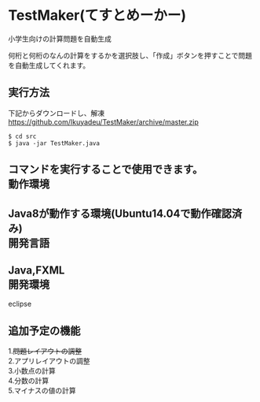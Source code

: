 TestMaker(てすとめーかー)
=========================
小学生向けの計算問題を自動生成

何桁と何桁のなんの計算をするかを選択肢し、「作成」ボタンを押すことで問題を自動生成してくれます。  

実行方法
--------
下記からダウンロードし、解凍
https://github.com/Ikuyadeu/TestMaker/archive/master.zip
```
$ cd src
$ java -jar TestMaker.java  
```

コマンドを実行することで使用できます。  
動作環境
---------
Java8が動作する環境(Ubuntu14.04で動作確認済み)  
開発言語
--------
Java,FXML  
開発環境
--------
eclipse  

追加予定の機能
----------------
1.~~問題レイアウトの調整~~  
2.アプリレイアウトの調整  
3.小数点の計算  
4.分数の計算  
5.マイナスの値の計算  
